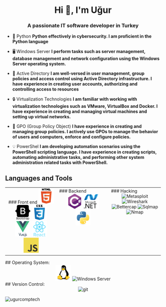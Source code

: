 <h1 align="center">Hi 👋, I'm Uğur</h1>
<h3 align="center">A passionate IT software developer in Turkey</h3>

- 🐍 Python **Python effectively in cybersecurity. I am proficient in the Python language**

- 🖥️ Windows Server **I perform tasks such as server management, database management and network configuration using the Windows Server operating system.**

- 🔑 Active Directory **I am well-versed in user management, group policies and access control using Active Directory infrastructure. I have experience in creating user accounts, authorizing and controlling access to resources**

- 🔒 Virtualization Technologies **I am familiar with working with virtualization technologies such as VMware, VirtualBox and Docker. I have experience in creating and managing virtual machines and setting up virtual networks.**

- 🔧 GPO (Group Policy Object) **I have experience in creating and managing group policies. I actively use GPOs to manage the behavior of users and computers, enforce and configure policies.**

- 💡 PowerShel **I am developing automation scenarios using the PowerShell scripting language. I have experience in creating scripts, automating administrative tasks, and performing other system administration related tasks with PowerShell.**


## Languages and Tools

<table border=0>
  <tr>
    <td valign="top" width="33%">
      <div align="center">
        ### Front end
        <img src="https://raw.githubusercontent.com/devicons/devicon/master/icons/html5/html5-original-wordmark.svg" alt="html5" width="50" height="50"/>
        <img src="https://raw.githubusercontent.com/devicons/devicon/master/icons/bootstrap/bootstrap-plain-wordmark.svg" alt="bootstrap" width="50" height="50"/>
        <img src="https://raw.githubusercontent.com/devicons/devicon/master/icons/css3/css3-original-wordmark.svg" alt="css3" width="50" height="50"/>
        <img src="https://raw.githubusercontent.com/devicons/devicon/master/icons/vuejs/vuejs-original-wordmark.svg" alt="vuejs" width="50" height="50"/>
        <img src="https://raw.githubusercontent.com/devicons/devicon/master/icons/react/react-original-wordmark.svg" alt="react" width="50" height="50"/>
        <img src="https://raw.githubusercontent.com/devicons/devicon/master/icons/javascript/javascript-original.svg" alt="javascript" width="50" height="50"/>
      </div>
    </td>
    <td valign="top" width="33%">
      ### Backend
      <div align="center">
        <img src="https://raw.githubusercontent.com/devicons/devicon/master/icons/csharp/csharp-original.svg" alt="csharp" width="50" height="50"/>
        <img src="https://raw.githubusercontent.com/devicons/devicon/master/icons/dot-net/dot-net-original-wordmark.svg" alt="dotnet" width="50" height="50"/>
        <img src="https://raw.githubusercontent.com/devicons/devicon/master/icons/python/python-original.svg" alt="python" width="50" height="50"/>
      </div>
    </td>
    <td valign="top" width="33%">
      ### Hacking
      <div align="center">
        <img src="https://r.resimlink.com/hNb6U3tGmVLE.png" title="Metasploit" alt="Metasploit" width="50" height="50"/>
        <img src="https://r.resimlink.com/h36Vo9X4H.png" title="Wireshark" alt="Wireshark" width="50" height="50"/>
        <img src="https://r.resimlink.com/Co9MS4ZBT.png" title="Bettercap" alt="Bettercap" width="50" height="50"/>
        <img src="https://r.resimlink.com/ZyQJ5jU3.png" title="Sqlmap" alt="Sqlmap"  width="50" height="50"/>
        <img src="https://r.resimlink.com/A7Z2jwkGPX-0.png" title="Nmap" alt="Nmap" width="50" height="50"/>
      </div>
    </td>
  </tr>
</table>
## Operating System:
<div align="center">
  <img src="https://raw.githubusercontent.com/devicons/devicon/master/icons/linux/linux-original.svg" alt="linux" width="50" height="50"/>
  <img src="https://r.resimlink.com/ZvPJGW2R.png" title="Windows Server" alt="Windows Server" width="50" height="50"/>
</div>
## Version Control:
<div align="center">
  <img src="https://www.vectorlogo.zone/logos/git-scm/git-scm-icon.svg" alt="git" width="50" height="50"/>
</div>

<p><img align="center" src="https://github-readme-stats.vercel.app/api/top-langs?username=ugurcomptech&show_icons=true&locale=en&layout=compact" alt="ugurcomptech" /></p>
